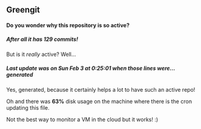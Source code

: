 ## Greengit

#### Do you wonder why this repository is so active?

##### After all it has 129 commits!

But is it *really* active? Well...

##### Last update was on Sun Feb 3 at 0:25:01 when those lines were... generated

Yes, generated, because it certainly helps a lot to have such an active repo!

Oh and there was **63%** disk usage on the machine
where there is the cron updating this file.

Not the best way to monitor a VM in the cloud but it works! :)
